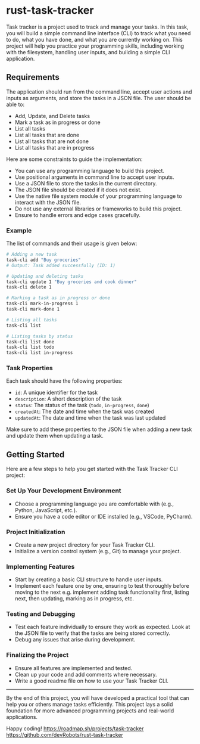 # rust-task-tracker
Task tracker is a project used to track and manage your tasks. In this task, you will build a simple command line interface (CLI) to track what you need to do, what you have done, and what you are currently working on. This project will help you practice your programming skills, including working with the filesystem, handling user inputs, and building a simple CLI application.

## Requirements
The application should run from the command line, accept user actions and inputs as arguments, and store the tasks in a JSON file. The user should be able to:

* Add, Update, and Delete tasks
* Mark a task as in progress or done
* List all tasks
* List all tasks that are done
* List all tasks that are not done
* List all tasks that are in progress

Here are some constraints to guide the implementation:

* You can use any programming language to build this project.
* Use positional arguments in command line to accept user inputs.
* Use a JSON file to store the tasks in the current directory.
* The JSON file should be created if it does not exist.
* Use the native file system module of your programming language to interact with the JSON file.
* Do not use any external libraries or frameworks to build this project.
* Ensure to handle errors and edge cases gracefully.

### Example
The list of commands and their usage is given below:

```bash
# Adding a new task
task-cli add "Buy groceries"
# Output: Task added successfully (ID: 1)

# Updating and deleting tasks
task-cli update 1 "Buy groceries and cook dinner"
task-cli delete 1

# Marking a task as in progress or done
task-cli mark-in-progress 1
task-cli mark-done 1

# Listing all tasks
task-cli list

# Listing tasks by status
task-cli list done
task-cli list todo
task-cli list in-progress
```

### Task Properties
Each task should have the following properties:

* `id`: A unique identifier for the task
* `description`: A short description of the task
* `status`: The status of the task (`todo`, `in-progress`, `done`)
* `createdAt`: The date and time when the task was created
* `updatedAt`: The date and time when the task was last updated

Make sure to add these properties to the JSON file when adding a new task and update them when updating a task.

## Getting Started
Here are a few steps to help you get started with the Task Tracker CLI project:

### Set Up Your Development Environment
* Choose a programming language you are comfortable with (e.g., Python, JavaScript, etc.).
* Ensure you have a code editor or IDE installed (e.g., VSCode, PyCharm).

### Project Initialization
* Create a new project directory for your Task Tracker CLI.
* Initialize a version control system (e.g., Git) to manage your project.

### Implementing Features
* Start by creating a basic CLI structure to handle user inputs.
* Implement each feature one by one, ensuring to test thoroughly before moving to the next e.g. implement adding task functionality first, listing next, then updating, marking as in progress, etc.

### Testing and Debugging
* Test each feature individually to ensure they work as expected. Look at the JSON file to verify that the tasks are being stored correctly.
* Debug any issues that arise during development.

### Finalizing the Project
* Ensure all features are implemented and tested.
* Clean up your code and add comments where necessary.
* Write a good readme file on how to use your Task Tracker CLI.

---

By the end of this project, you will have developed a practical tool that can help you or others manage tasks efficiently. This project lays a solid foundation for more advanced programming projects and real-world applications.

Happy coding!
https://roadmap.sh/projects/task-tracker
https://github.com/devRobots/rust-task-tracker